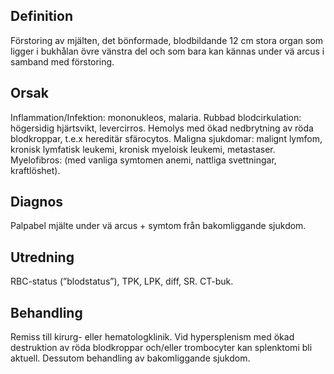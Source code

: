 ## Definition

Förstoring av mjälten, det bönformade, blodbildande 12 cm stora organ som ligger i bukhålan övre vänstra del och som bara kan kännas under vä arcus i samband med förstoring.

## Orsak

Inflammation/Infektion: mononukleos, malaria.
Rubbad blodcirkulation: högersidig hjärtsvikt, levercirros.
Hemolys med ökad nedbrytning av röda blodkroppar, t.e.x hereditär sfärocytos.
Maligna sjukdomar: malignt lymfom, kronisk lymfatisk leukemi, kronisk myeloisk leukemi, metastaser.
Myelofibros: (med vanliga symtomen anemi, nattliga svettningar, kraftlöshet).

## Diagnos

Palpabel mjälte under vä arcus + symtom från bakomliggande sjukdom.

## Utredning

RBC-status (”blodstatus”), TPK, LPK, diff, SR. CT-buk.

## Behandling

Remiss till kirurg- eller hematologklinik. Vid hypersplenism med ökad destruktion av röda blodkroppar och/eller trombocyter kan splenktomi bli aktuell. Dessutom behandling av bakomliggande sjukdom.

